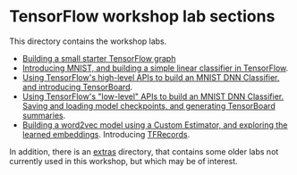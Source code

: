 
# TensorFlow workshop lab sections

This directory contains the workshop labs.

- [Building a small starter TensorFlow graph](starter_tf_graph/README.md)
- [Introducing MNIST, and building a simple linear classifier in TensorFlow](mnist_series/01_README_mnist_simple.md).
- [Using TensorFlow's high-level APIs to build an MNIST DNN Classifier, and introducing TensorBoard](mnist_series/02_README_mnist_tflearn.md).
- [Using TensorFlow's "low-level" APIs to build an MNIST DNN Classifier. Saving and loading model checkpoints, and generating TensorBoard summaries](mnist_series/03_README_mnist_layers.md).
- [Building a word2vec model using a Custom Estimator, and exploring the learned embeddings](word2vec/README.md). Introducing [TFRecords](https://www.tensorflow.org/versions/r0.11/api_docs/python/python_io.html#data-io-python-functions).

In addition, there is an [extras](extras/README.md) directory, that contains some older labs not currently used in this workshop, but which may be of interest.
